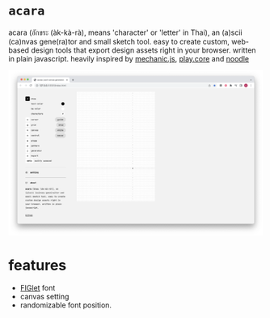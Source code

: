 # `acara`

acara (อักขระ (àk-kà-rà), means 'character' or 'letter' in Thai), an (a)scii (ca)nvas gene(ra)tor and small sketch tool. easy to create custom, web-based design tools that export design assets right in your browser. written in plain javascript. heavily inspired by [mechanic.js](https://mechanic.design/#), [play.core](https://github.com/ertdfgcvb/play.core) and [noodle](https://github.com/hundredrabbits/Noodle) 

<img src="./ss3.png">

# features
- [FIGlet](https://github.com/patorjk/figlet.js) font
- canvas setting 
- randomizable font position.